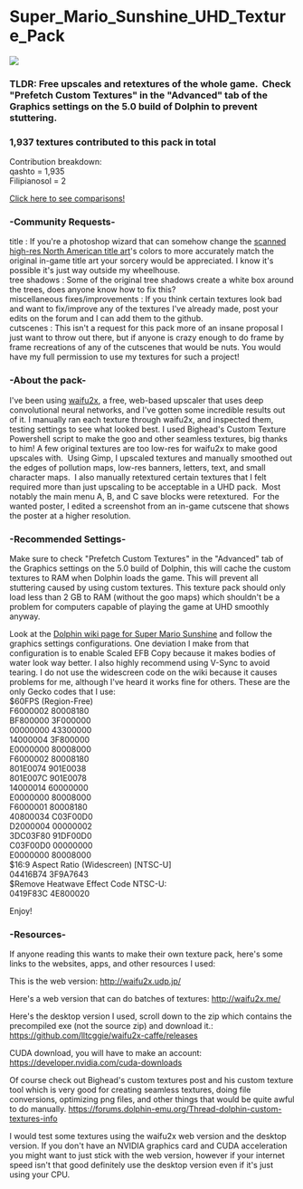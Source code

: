 # Super_Mario_Sunshine_UHD_Texture_Pack
![](https://raw.githubusercontent.com/quinton-ashley/Super_Mario_Sunshine_UHD_Texture_Pack/master/GMS/gui/title/tex1_490x270_8173791dd11cea7c_5.png)
### TLDR: Free upscales and retextures of the whole game.  Check "Prefetch Custom Textures" in the "Advanced" tab of the Graphics settings on the 5.0 build of Dolphin to prevent stuttering.

### 1,937 textures contributed to this pack in total
Contribution breakdown:  
qashto = 1,935   
Filipianosol = 2

[Click here to see comparisons!](../../wiki)


### -Community Requests-

title : If you're a photoshop wizard that can somehow change the [scanned high-res North American title art](https://github.com/quinton-ashley/Super_Mario_Sunshine_UHD_Texture_Pack/blob/master/png/GMS/gui/title/tex1_460x304_2be218765ba946e5_5.png)'s colors to more accurately match the original in-game title art your sorcery would be appreciated.  I know it's possible it's just way outside my wheelhouse.<br>
tree shadows : Some of the original tree shadows create a white box around the trees, does anyone know how to fix this?<br>
miscellaneous fixes/improvements : If you think certain textures look bad and want to fix/improve any of the textures I've already made, post your edits on the forum and I can add them to the github.<br>
cutscenes :  This isn't a request for this pack more of an insane proposal I just want to throw out there, but if anyone is crazy enough to do frame by frame recreations of any of the cutscenes that would be nuts.  You would have my full permission to use my textures for such a project!

### -About the pack-

I've been using [waifu2x](https://github.com/nagadomi/waifu2x), a free, web-based upscaler that uses deep convolutional neural networks, and I've gotten some incredible results out of it.  I manually ran each texture through waifu2x, and inspected them, testing settings to see what looked best.  I used Bighead's Custom Texture Powershell script to make the goo and other seamless textures, big thanks to him!  A few original textures are too low-res for waifu2x to make good upscales with.  Using Gimp, I upscaled textures and manually smoothed out the edges of pollution maps, low-res banners, letters, text, and small character maps.  I also manually retextured certain textures that I felt required more than just upscaling to be acceptable in a UHD pack.  Most notably the main menu A, B, and C save blocks were retextured.  For the wanted poster, I edited a screenshot from an in-game cutscene that shows the poster at a higher resolution.

### -Recommended Settings-

Make sure to check "Prefetch Custom Textures" in the "Advanced" tab of the Graphics settings on the 5.0 build of Dolphin, this will cache the custom textures to RAM when Dolphin loads the game. This will prevent all stuttering caused by using custom textures. This texture pack should only load less than 2 GB to RAM (without the goo maps) which shouldn't be a problem for computers capable of playing the game at UHD smoothly anyway.

Look at the [Dolphin wiki page for Super Mario Sunshine](https://wiki.dolphin-emu.org/index.php?title=Super_Mario_Sunshine) and follow the graphics settings configurations.  One deviation I make from that configuration is to enable Scaled EFB Copy because it makes bodies of water look way better.  I also highly recommend using V-Sync to avoid tearing.  I do not use the widescreen code on the wiki because it causes problems for me, although I've heard it works fine for others.  These are the only Gecko codes that I use:  
$60FPS (Region-Free)  
F6000002 80008180  
BF800000 3F000000  
00000000 43300000  
14000004 3F800000  
E0000000 80008000  
F6000002 80008180  
801E0074 901E0038  
801E007C 901E0078  
14000014 60000000  
E0000000 80008000  
F6000001 80008180  
40800034 C03F00D0  
D2000004 00000002  
3DC03F80 91DF00D0  
C03F00D0 00000000  
E0000000 80008000  
$16:9 Aspect Ratio (Widescreen) [NTSC-U]  
04416B74 3F9A7643  
$Remove Heatwave Effect Code NTSC-U:  
0419F83C 4E800020

Enjoy!

### -Resources-

If anyone reading this wants to make their own texture pack, here's some links to the websites, apps, and other resources I used:

This is the web version:
http://waifu2x.udp.jp/

Here's a web version that can do batches of textures:
http://waifu2x.me/

Here's the desktop version I used, scroll down to the zip which contains the precompiled exe (not the source zip) and download it.:
https://github.com/lltcggie/waifu2x-caffe/releases

CUDA download, you will have to make an account:
https://developer.nvidia.com/cuda-downloads

Of course check out Bighead's custom textures post and his custom texture tool which is very good for creating seamless textures, doing file conversions, optimizing png files, and other things that would be quite awful to do manually.
https://forums.dolphin-emu.org/Thread-dolphin-custom-textures-info

I would test some textures using the waifu2x web version and the desktop version. If you don't have an NVIDIA graphics card and CUDA acceleration you might want to just stick with the web version, however if your internet speed isn't that good definitely use the desktop version even if it's just using your CPU.
